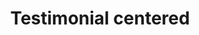 ---
title: Testimonial centered
category: Marketing
paid: false
isActive: true
ltr: {"react":{"jsxTail":[{"code":"export default () => {\n    return (\n        <section className=\"py-14\">\n            <div className=\"max-w-screen-xl mx-auto px-4 md:px-8\">\n                <div className=\"max-w-3xl mx-auto\">\n                    <figure>\n                        <blockquote>\n                            <p className=\"text-gray-800 text-xl text-center font-semibold sm:text-2xl\">\n                                “Lorem ipsum dolor sit amet, consectetur adipiscing elit. Nunc et est hendrerit, porta nunc vitae, gravida justo. Nunc fermentum magna lorem, euismod volutpat arcu volutpat et.“\n                            </p>\n                        </blockquote>\n                        <div className=\"flex justify-center items-center gap-x-4 mt-6\">\n                            <img src=\"https://api.uifaces.co/our-content/donated/xZ4wg2Xj.jpg\" className=\"w-16 h-16 rounded-full\" />\n                            <div>\n                                <span className=\"block text-gray-800 font-semibold\">Martin escobar</span>\n                                <span className=\"block text-gray-600 text-sm mt-0.5\">Founder of meta</span>\n                            </div>\n                        </div>\n                    </figure>\n                </div>\n            </div>\n        </section>\n    )\n}","label":"App.jsx"}],"jsxCss":[]},"preview":"function App() {\n  return /*#__PURE__*/React.createElement(\"section\", {\n    className: \"py-14\"\n  }, /*#__PURE__*/React.createElement(\"div\", {\n    className: \"max-w-screen-xl mx-auto px-4 md:px-8\"\n  }, /*#__PURE__*/React.createElement(\"div\", {\n    className: \"max-w-3xl mx-auto\"\n  }, /*#__PURE__*/React.createElement(\"figure\", null, /*#__PURE__*/React.createElement(\"blockquote\", null, /*#__PURE__*/React.createElement(\"p\", {\n    className: \"text-gray-800 text-xl text-center font-semibold sm:text-2xl\"\n  }, \"\\u201CLorem ipsum dolor sit amet, consectetur adipiscing elit. Nunc et est hendrerit, porta nunc vitae, gravida justo. Nunc fermentum magna lorem, euismod volutpat arcu volutpat et.\\u201C\")), /*#__PURE__*/React.createElement(\"div\", {\n    className: \"flex justify-center items-center gap-x-4 mt-6\"\n  }, /*#__PURE__*/React.createElement(\"img\", {\n    src: \"https://api.uifaces.co/our-content/donated/xZ4wg2Xj.jpg\",\n    className: \"w-16 h-16 rounded-full\"\n  }), /*#__PURE__*/React.createElement(\"div\", null, /*#__PURE__*/React.createElement(\"span\", {\n    className: \"block text-gray-800 font-semibold\"\n  }, \"Martin escobar\"), /*#__PURE__*/React.createElement(\"span\", {\n    className: \"block text-gray-600 text-sm mt-0.5\"\n  }, \"Founder of meta\")))))));\n}","vue":{"vueCss":[],"vueTail":[]}}
rtl: {"vue":{"vueCss":[],"vueTail":[]},"preview":"function App() {\n  return /*#__PURE__*/React.createElement(\"section\", {\n    className: \"py-14\"\n  }, /*#__PURE__*/React.createElement(\"div\", {\n    className: \"max-w-screen-xl mx-auto px-4 md:px-8\"\n  }, /*#__PURE__*/React.createElement(\"div\", {\n    className: \"max-w-3xl mx-auto\"\n  }, /*#__PURE__*/React.createElement(\"figure\", null, /*#__PURE__*/React.createElement(\"blockquote\", null, /*#__PURE__*/React.createElement(\"p\", {\n    className: \"text-gray-800 text-xl text-center font-semibold sm:text-2xl\"\n  }, \"\\\"\\u0645\\u0646 \\u0627\\u0644\\u0645\\u0647\\u0645 \\u0623\\u0646 \\u062A\\u0639\\u0631\\u0641 \\u0623\\u0646 \\u0627\\u0644\\u0623\\u0644\\u0645 \\u0628\\u062D\\u062F \\u0630\\u0627\\u062A\\u0647 \\u0645\\u0647\\u0645\\u060C \\u0648\\u0633\\u064A\\u062A\\u0628\\u0639\\u0647 \\u0646\\u0638\\u0627\\u0645 \\u0627\\u0644\\u062A\\u0639\\u0644\\u064A\\u0645. \\u0648\\u0627\\u0644\\u0622\\u0646 \\u064A\\u0648\\u062C\\u062F \\u0645\\u0643\\u062A\\u0628\\u060C \\u0628\\u0648\\u0627\\u0628\\u0629 \\u0627\\u0644\\u062D\\u064A\\u0627\\u0629 \\u0627\\u0644\\u0622\\u0646\\u060C \\u0645\\u062C\\u0631\\u062F \\u062D\\u0627\\u0645\\u0644. \\u0627\\u0644\\u0622\\u0646 \\u0627\\u0644\\u0639\\u0645\\u0644 \\u0627\\u0644\\u0639\\u0638\\u064A\\u0645 \\u0644\\u0644\\u062A\\u062E\\u0645\\u064A\\u0631\\u060C \\u0645\\u0647\\u0646\\u0629 \\u0644\\u0645\\u0647\\u0646\\u0629 \\u0623\\u0631\\u0643\\u0648.\\\"\")), /*#__PURE__*/React.createElement(\"div\", {\n    className: \"flex justify-center items-center gap-x-4 mt-6\"\n  }, /*#__PURE__*/React.createElement(\"img\", {\n    src: \"https://api.uifaces.co/our-content/donated/xZ4wg2Xj.jpg\",\n    className: \"w-16 h-16 rounded-full\"\n  }), /*#__PURE__*/React.createElement(\"div\", null, /*#__PURE__*/React.createElement(\"span\", {\n    className: \"block text-gray-800 font-semibold\"\n  }, \"\\u0645\\u0627\\u0631\\u062A\\u0646 \\u0628\\u0631\\u0648\\u0645\"), /*#__PURE__*/React.createElement(\"span\", {\n    className: \"block text-gray-600 text-sm mt-0.5\"\n  }, \"\\u0645\\u0624\\u0633\\u0633 \\u0645\\u064A\\u062A\\u0627\")))))));\n}","react":{"jsxCss":[],"jsxTail":[{"code":"export default () => {\n    return (\n        <section className=\"py-14\">\n            <div className=\"max-w-screen-xl mx-auto px-4 md:px-8\">\n                <div className=\"max-w-3xl mx-auto\">\n                    <figure>\n                        <blockquote>\n                            <p className=\"text-gray-800 text-xl text-center font-semibold sm:text-2xl\">\n                                \"من المهم أن تعرف أن الألم بحد ذاته مهم، وسيتبعه نظام التعليم. والآن يوجد مكتب، بوابة الحياة الآن، مجرد حامل. الآن العمل العظيم للتخمير، مهنة لمهنة أركو.\"\n                            </p>\n                        </blockquote>\n                        <div className=\"flex justify-center items-center gap-x-4 mt-6\">\n                            <img src=\"https://api.uifaces.co/our-content/donated/xZ4wg2Xj.jpg\" className=\"w-16 h-16 rounded-full\" />\n                            <div>\n                                <span className=\"block text-gray-800 font-semibold\">مارتن بروم</span>\n                                <span className=\"block text-gray-600 text-sm mt-0.5\">مؤسس ميتا</span>\n                            </div>\n                        </div>\n                    </figure>\n                </div>\n            </div>\n        </section>\n    )\n}","label":"App.jsx"}]}}
slug: /testimonials
id: e007029d-b4a8-465c-ac61-720e7cffa4c1
created_at: 1670769686891
---